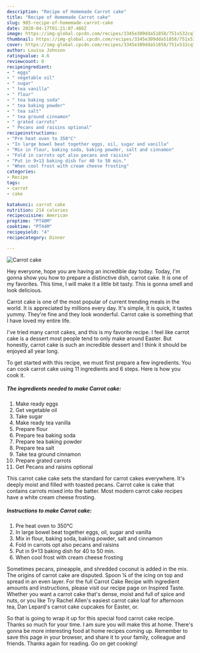 ```yaml
---
description: "Recipe of Homemade Carrot cake"
title: "Recipe of Homemade Carrot cake"
slug: 985-recipe-of-homemade-carrot-cake
date: 2020-04-17T01:21:07.486Z
image: https://img-global.cpcdn.com/recipes/3345e309dda51858/751x532cq70/carrot-cake-recipe-main-photo.jpg
thumbnail: https://img-global.cpcdn.com/recipes/3345e309dda51858/751x532cq70/carrot-cake-recipe-main-photo.jpg
cover: https://img-global.cpcdn.com/recipes/3345e309dda51858/751x532cq70/carrot-cake-recipe-main-photo.jpg
author: Louisa Johnson
ratingvalue: 4.6
reviewcount: 8
recipeingredient:
- " eggs"
- " vegetable oil"
- " sugar"
- " tea vanilla"
- " flour"
- " tea baking soda"
- " tea baking powder"
- " tea salt"
- " tea ground cinnamon"
- " grated carrots"
- " Pecans and raisins optional"
recipeinstructions:
- "Pre heat oven to 350°C"
- "In large bowel beat together eggs, oil, sugar and vanilla"
- "Mix in flour, baking soda, baking powder, salt and cinnamon"
- "Fold in carrots opt also pecans and raisins"
- "Put in 9×13 baking dish for 40 to 50 min."
- "When cool frost with cream cheese frosting"
categories:
- Recipe
tags:
- carrot
- cake

katakunci: carrot cake 
nutrition: 214 calories
recipecuisine: American
preptime: "PT40M"
cooktime: "PT44M"
recipeyield: "4"
recipecategory: Dinner

---
```



![Carrot cake](https://img-global.cpcdn.com/recipes/3345e309dda51858/751x532cq70/carrot-cake-recipe-main-photo.jpg)

Hey everyone, hope you are having an incredible day today. Today, I'm gonna show you how to prepare a distinctive dish, carrot cake. It is one of my favorites. This time, I will make it a little bit tasty. This is gonna smell and look delicious.

Carrot cake is one of the most popular of current trending meals in the world. It is appreciated by millions every day. It's simple, it is quick, it tastes yummy. They're fine and they look wonderful. Carrot cake is something that I have loved my entire life.

I&#39;ve tried many carrot cakes, and this is my favorite recipe. I feel like carrot cake is a dessert most people tend to only make around Easter. But honestly, carrot cake is such an incredible dessert and I think it should be enjoyed all year long.


To get started with this recipe, we must first prepare a few ingredients. You can cook carrot cake using 11 ingredients and 6 steps. Here is how you cook it.

<!--inarticleads1-->

##### The ingredients needed to make Carrot cake:

1. Make ready  eggs
1. Get  vegetable oil
1. Take  sugar
1. Make ready  tea vanilla
1. Prepare  flour
1. Prepare  tea baking soda
1. Prepare  tea baking powder
1. Prepare  tea salt
1. Take  tea ground cinnamon
1. Prepare  grated carrots
1. Get  Pecans and raisins optional


This carrot cake cake sets the standard for carrot cakes everywhere. It&#39;s deeply moist and filled with toasted pecans. Carrot cake is cake that contains carrots mixed into the batter. Most modern carrot cake recipes have a white cream cheese frosting. 

<!--inarticleads2-->

##### Instructions to make Carrot cake:

1. Pre heat oven to 350°C
1. In large bowel beat together eggs, oil, sugar and vanilla
1. Mix in flour, baking soda, baking powder, salt and cinnamon
1. Fold in carrots opt also pecans and raisins
1. Put in 9×13 baking dish for 40 to 50 min.
1. When cool frost with cream cheese frosting


Sometimes pecans, pineapple, and shredded coconut is added in the mix. The origins of carrot cake are disputed. Spoon ¼ of the icing on top and spread in an even layer. For the full Carrot Cake Recipe with ingredient amounts and instructions, please visit our recipe page on Inspired Taste. Whether you want a carrot cake that&#39;s dense, moist and full of spice and nuts, or you like Try Rachel Allen&#39;s easiest carrot cake loaf for afternoon tea, Dan Lepard&#39;s carrot cake cupcakes for Easter, or. 

So that is going to wrap it up for this special food carrot cake recipe. Thanks so much for your time. I am sure you will make this at home. There's gonna be more interesting food at home recipes coming up. Remember to save this page in your browser, and share it to your family, colleague and friends. Thanks again for reading. Go on get cooking!
